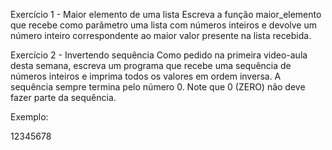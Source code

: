 Exercício 1 - Maior elemento de uma lista
Escreva a função maior_elemento que recebe como parâmetro uma lista com números inteiros e devolve um número inteiro correspondente ao maior valor presente na lista recebida.

Exercício 2 - Invertendo sequência
Como pedido na primeira video-aula desta semana, escreva um programa que recebe uma sequência de números inteiros e imprima todos os valores em ordem inversa. A sequência sempre termina pelo número 0. Note que 0 (ZERO) não deve fazer parte da sequência.

Exemplo:

12345678
